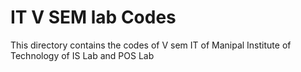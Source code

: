 # IT V SEM lab Codes

This directory contains the codes of V sem IT of Manipal Institute of Technology of IS Lab and POS Lab
